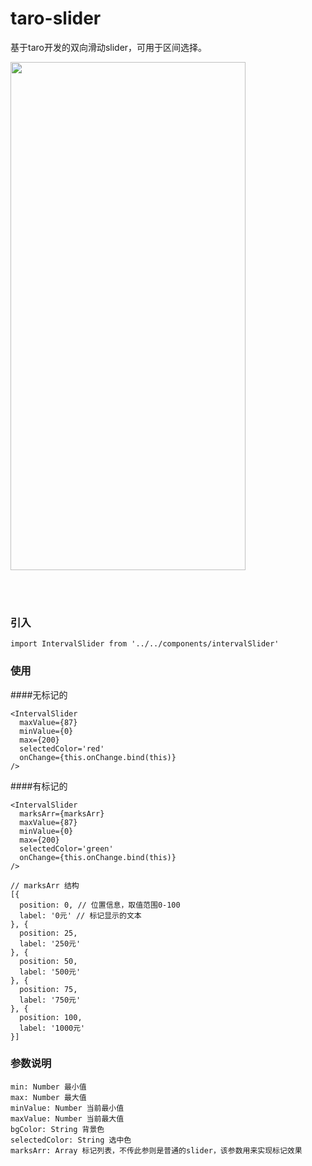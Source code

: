 # taro-slider
基于taro开发的双向滑动slider，可用于区间选择。

<img src="https://fileserver.paat.com/3e7/3e70b563f55f4cc588fde84c84db4c20.png" width="376" height="813">

<br><br>

### 引入
```
import IntervalSlider from '../../components/intervalSlider'
```

### 使用
####无标记的
```
<IntervalSlider
  maxValue={87}
  minValue={0}
  max={200}
  selectedColor='red'
  onChange={this.onChange.bind(this)}
/>
```

####有标记的
```
<IntervalSlider
  marksArr={marksArr}
  maxValue={87}
  minValue={0}
  max={200}
  selectedColor='green'
  onChange={this.onChange.bind(this)}
/>

// marksArr 结构
[{
  position: 0, // 位置信息，取值范围0-100
  label: '0元' // 标记显示的文本
}, {
  position: 25,
  label: '250元'
}, {
  position: 50,
  label: '500元'
}, {
  position: 75,
  label: '750元'
}, {
  position: 100,
  label: '1000元'
}]
```

### 参数说明
```
min: Number 最小值
max: Number 最大值
minValue: Number 当前最小值
maxValue: Number 当前最大值
bgColor: String 背景色
selectedColor: String 选中色
marksArr: Array 标记列表，不传此参则是普通的slider，该参数用来实现标记效果
```

